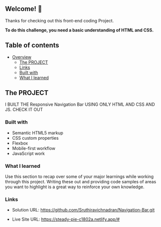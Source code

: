 ## Welcome! 👋

Thanks for checking out this front-end coding Project.

**To do this challenge, you need a basic understanding of HTML and CSS.**

## Table of contents

- [Overview](#overview)
  - [The PROJECT](#the-challenge)
  - [Links](#links)
  - [Built with](#built-with)
  - [What I learned](#what-i-learned)

## The PROJECT 
  I BUILT THE Responsive Navigation Bar USING ONLY HTML AND CSS AND JS.
  CHECK IT OUT 

### Built with

- Semantic HTML5 markup
- CSS custom properties
- Flexbox
- Mobile-first workflow
- JavaScript work

### What I learned

Use this section to recap over some of your major learnings while working through this project. Writing these out and providing code samples of areas you want to highlight is a great way to reinforce your own knowledge.

### Links

- Solution URL: https://github.com/Sruthiravichnadran/Navigation-Bar.git

- Live Site URL: https://steady-pie-c1802a.netlify.app/#